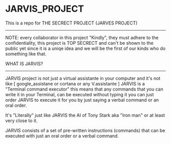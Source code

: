 # JARVIS_PROJECT
This is a repo for THE SECRECT PROJECT  (JARVES PROJECT)
________________________________________________________

NOTE:
every collaborator in this project "Kindly", they must adhere to the confidentiality, this project is TOP SECRECT and can't be shown to the public yet since it is a uniqe idea and we will be the first of our kinds who do something like that.





WHAT IS JARVIS?
_______________

JARVIS project is not just a virtual assistante in your computer and it's not like [ google_assistane or cortana or any V.assistante ]
JARVIS is a "Terminal command executor" this means that any commands that you can write it in your Terminal, can be executed without typing it you can just order JARVIS to execute it for you by just saying a verbal command or an oral order.

It's "Literally" just like JARVIS the AI of Tony Stark aka "Iron man" or at least very close to it.

JARVIS consists of a set of pre-written instructions (commands) that can be executed  with just an oral order or a verbal command.
